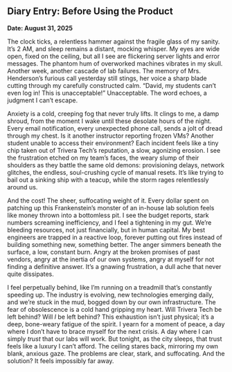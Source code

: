 ## Diary Entry: Before Using the Product

**Date: August 31, 2025**

The clock ticks, a relentless hammer against the fragile glass of my sanity. It’s 2 AM, and sleep remains a distant, mocking whisper. My eyes are wide open, fixed on the ceiling, but all I see are flickering server lights and error messages. The phantom hum of overworked machines vibrates in my skull. Another week, another cascade of lab failures. The memory of Mrs. Henderson’s furious call yesterday still stings, her voice a sharp blade cutting through my carefully constructed calm. “David, my students can’t even log in! This is unacceptable!” Unacceptable. The word echoes, a judgment I can’t escape.

Anxiety is a cold, creeping fog that never truly lifts. It clings to me, a damp shroud, from the moment I wake until these desolate hours of the night. Every email notification, every unexpected phone call, sends a jolt of dread through my chest. Is it another instructor reporting frozen VMs? Another student unable to access their environment? Each incident feels like a tiny chip taken out of Trivera Tech’s reputation, a slow, agonizing erosion. I see the frustration etched on my team’s faces, the weary slump of their shoulders as they battle the same old demons: provisioning delays, network glitches, the endless, soul-crushing cycle of manual resets. It’s like trying to bail out a sinking ship with a teacup, while the storm rages relentlessly around us.

And the cost! The sheer, suffocating weight of it. Every dollar spent on patching up this Frankenstein’s monster of an in-house lab solution feels like money thrown into a bottomless pit. I see the budget reports, stark numbers screaming inefficiency, and I feel a tightening in my gut. We’re bleeding resources, not just financially, but in human capital. My best engineers are trapped in a reactive loop, forever putting out fires instead of building something new, something better. The anger simmers beneath the surface, a low, constant burn. Angry at the broken promises of past vendors, angry at the inertia of our own systems, angry at myself for not finding a definitive answer. It’s a gnawing frustration, a dull ache that never quite dissipates.

I feel perpetually behind, like I’m running on a treadmill that’s constantly speeding up. The industry is evolving, new technologies emerging daily, and we’re stuck in the mud, bogged down by our own infrastructure. The fear of obsolescence is a cold hand gripping my heart. Will Trivera Tech be left behind? Will *I* be left behind? This exhaustion isn’t just physical; it’s a deep, bone-weary fatigue of the spirit. I yearn for a moment of peace, a day where I don’t have to brace myself for the next crisis. A day where I can simply *trust* that our labs will work. But tonight, as the city sleeps, that trust feels like a luxury I can’t afford. The ceiling stares back, mirroring my own blank, anxious gaze. The problems are clear, stark, and suffocating. And the solution? It feels impossibly far away.

